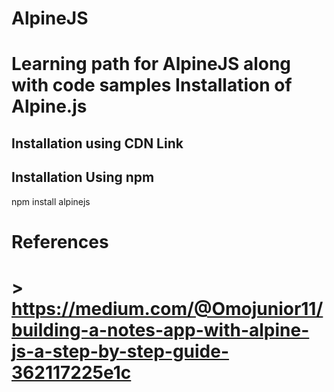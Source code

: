 # AlpineJS
Learning path for AlpineJS along with code samples
Installation of Alpine.js
==========================

  Installation using CDN Link
  ---------------------------
  <script defer src="https://cdn.jsdelivr.net/npm/alpinejs@3.13.5/dist/cdn.min.js"></script>

  Installation Using npm
  ----------------------
  npm install alpinejs



# References
# > https://medium.com/@Omojunior11/building-a-notes-app-with-alpine-js-a-step-by-step-guide-362117225e1c
